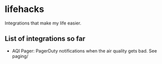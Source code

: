 # lifehacks
Integrations that make my life easier.

## List of integrations so far
- AQI Pager: PagerDuty notifications when the air quality gets bad. See paging/

